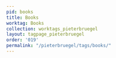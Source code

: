 ```yaml
---
pid: books
title: Books
worktag: Books
collection: worktags_pieterbruegel
layout: tagpage_pieterbruegel
order: '019'
permalink: "/pieterbruegel/tags/books/"
---
```

